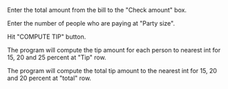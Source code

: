 Enter the total amount from the bill to the "Check amount" box.

Enter the number of people who are paying at "Party size".

Hit "COMPUTE TIP" button.

The program will compute the tip amount for each person to nearest int for 15, 20 and 25 percent at "Tip" row.

The program will compute the total tip amount to the nearest int for 15, 20 and 20 percent at "total" row.

